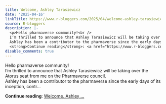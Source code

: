 ```yaml
---
title: Welcome, Ashley Tarasiewicz
date: '2025-04-16'
linkTitle: https://www.r-bloggers.com/2025/04/welcome-ashley-tarasiewicz/
source: R-bloggers
description: |-
  <p>Hello pharmaverse community!<br />
  I’m thrilled to announce that Ashley Tarasiewicz will be taking over the Atorus seat from me on the Pharmaverse council.<br />
  Ashley has been a contributor to the pharmaverse since the early days of its inception, contr...</p>
  <strong>Continue reading</strong>: <a href="https://www.r-bloggers.com/2025/04/welcome-ashley-tarasiewicz/">Welcome, Ashley ...
disable_comments: true
---
```

<p>Hello pharmaverse community!<br />
I’m thrilled to announce that Ashley Tarasiewicz will be taking over the Atorus seat from me on the Pharmaverse council.<br />
Ashley has been a contributor to the pharmaverse since the early days of its inception, contr...</p>
<strong>Continue reading</strong>: <a href="https://www.r-bloggers.com/2025/04/welcome-ashley-tarasiewicz/">Welcome, Ashley ...